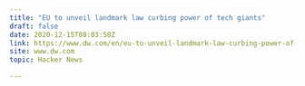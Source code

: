 ```yaml
---
title: "EU to unveil landmark law curbing power of tech giants"
draft: false
date: 2020-12-15T08:03:58Z
link: https://www.dw.com/en/eu-to-unveil-landmark-law-curbing-power-of-tech-giants/a-55939862?utm_medium=RSS&utm_source=hune
site: www.dw.com
topic: Hacker News  

---
```

